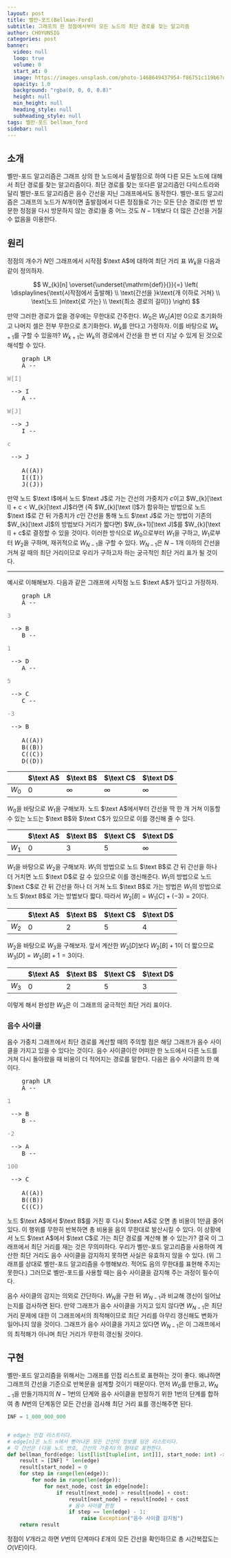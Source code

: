 ```yaml
---
layout: post
title: 벨만-포드(Bellman-Ford)
subtitle: 그래프의 한 정점에서부터 모든 노드의 최단 경로를 찾는 알고리즘
author: CHOYUNSIG
categories: post
banner:
  video: null
  loop: true
  volume: 0
  start_at: 0
  image: https://images.unsplash.com/photo-1468649437954-f86751c119b6?q=80&w=1470&auto=format&fit=crop&ixlib=rb-4.0.3&ixid=M3wxMjA3fDB8MHxwaG90by1wYWdlfHx8fGVufDB8fHx8fA%3D%3D
  opacity: 1.0
  background: "rgba(0, 0, 0, 0.8)"
  height: null
  min_height: null
  heading_style: null
  subheading_style: null
tags: 벨만-포드 bellman_ford
sidebar: null
---
```


## 소개

벨만-포드 알고리즘은 그래프 상의 한 노드에서 출발점으로 하여 다른 모든 노드에 대해서 최단 경로를 찾는 알고리즘이다. 최단 경로를 찾는 또다른 알고리즘인 다익스트라와 달리 벨만-포드 알고리즘은 음수 간선을 지닌 그래프에서도 동작한다. 벨만-포드 알고리즘은 그래프의 노드가 $N$개이면 출발점에서 다른 정점들로 가는 모든 단순 경로(한 번 방문한 정점을 다시 방문하지 않는 경로)들 중 어느 것도 $N-1$개보다 더 많은 간선을 거칠 수 없음을 이용한다.

## 원리

정점의 개수가 $N$인 그래프에서 시작점 $\text A$에 대하여 최단 거리 표 $W_{k}$을 다음과 같이 정의하자.

$$
W_{k}[n] \overset{\underset{\mathrm{def}}{}}{=} \left( \displaylines{\text{시작점에서 출발해} \\ \text{간선을 }k\text{개 이하로 거쳐} \\ \text{노드 }n\text{로 가는} \\ \text{최소 경로의 길이}} \right)
$$

만약 그러한 경로가 없을 경우에는 무한대로 간주한다. $W_{0}$은 $W_{0}[A]$만 0으로 초기화하고 나머지 셀은 전부 무한으로 초기화한다. $W_{k}$를 안다고 가정하자. 이를 바탕으로 $W_{k+1}$를 구할 수 있을까? $W_{k+1}$는 $W_{k}$의 경로에서 간선을 한 번 더 지날 수 있게 된 것으로 해석할 수 있다.

<pre class="mermaid">
    graph LR
    A -- <p style="color: #888">W[I]</p> --> I
    A -- <p style="color: #888">W[J]</p> --> J
    I -- <p style="color: #888">c</p> --> J

    A((A))
    I((I))
    J((J))
</pre>

만약 노드 $\text I$에서 노드 $\text J$로 가는 간선의 가중치가 $c$이고 $W_{k}[\text I] + c < W_{k}[\text J]$라면 (즉 $W_{k}[\text I]$가 함유하는 방법으로 노드 $\text I$로 간 뒤 가중치가 $c$인 간선을 통해 노드 $\text J$로 가는 방법이 기존의 $W_{k}[\text J]$의 방법보다 거리가 짧다면) $W_{k+1}[\text J]$를 $W_{k}[\text I] + c$로 결정할 수 있을 것이다. 이러한 방식으로 $W_{0}$으로부터 $W_{1}$을 구하고, $W_{1}$로부터 $W_{2}$을 구하며, 재귀적으로 $W_{N-1}$을 구할 수 있다. $W_{N-1}$은 $N-1$개 이하의 간선을 거쳐 갈 때의 최단 거리이므로 우리가 구하고자 하는 궁극적인 최단 거리 표가 될 것이다.

---

예시로 이해해보자. 다음과 같은 그래프에 시작점 노드 $\text A$가 있다고 가정하자.

<pre class="mermaid">
    graph LR
    A -- <p style="color: #888">3</p> --> B
    B -- <p style="color: #888">1</p> --> D
    A -- <p style="color: #888">5</p> --> C
    C -- <p style="color: #888">-3</p> --> B

    A((A))
    B((B))
    C((C))
    D((D))
</pre>

|         |  $\text A$  |  $\text B$  |  $\text C$  |  $\text D$  |
| ---     | ---         | ---         | ---         | ---         |
| $W_{0}$ |  0          |  ∞          |  ∞          |  ∞          |

$W_{0}$을 바탕으로 $W_{1}$을 구해보자. 노드 $\text A$에서부터 간선을 딱 한 개 거쳐 이동할 수 있는 노드는 $\text B$와 $\text C$가 있으므로 이를 갱신해 줄 수 있다.

|         |  $\text A$  |  $\text B$  |  $\text C$  |  $\text D$  |
| ---     | ---         | ---         | ---         | ---         |
| $W_{1}$ |  0          |  3          |  5          |  ∞          |

$W_{1}$을 바탕으로 $W_{2}$을 구해보자. $W_{1}$의 방법으로 노드 $\text B$로 간 뒤 간선을 하나 더 거치면 노드 $\text D$로 갈 수 있으므로 이를 갱신해준다. $W_{1}$의 방법으로 노드 $\text C$로 간 뒤 간선을 하나 더 거쳐 노드 $\text B$로 가는 방법은 $W_{1}$의 방법으로 노드 $\text B$로 가는 방법보다 짧다. 따라서 $W_{2}[B] = W_{1}[C] + (-3) = 2$이다.

|         |  $\text A$  |  $\text B$  |  $\text C$  |  $\text D$  |
| ---     | ---         | ---         | ---         | ---         |
| $W_{2}$ |  0          |  2          |  5          |  4          |

$W_{2}$을 바탕으로 $W_{3}$을 구해보자. 앞서 계산한 $W_{2}[D]$보다 $W_{2}[B] + 1$이 더 짧으므로 $W_{3}[D] = W_{2}[B] + 1 = 3$이다.

|         |  $\text A$  |  $\text B$  |  $\text C$  |  $\text D$  |
| ---     | ---         | ---         | ---         | ---         |
| $W_{3}$ |  0          |  2          |  5          |  3          |

이렇게 해서 완성한 $W_{3}$은 이 그래프의 궁극적인 최단 거리 표이다.

### 음수 사이클

음수 가중치 그래프에서 최단 경로를 계산할 때의 주의할 점은 해당 그래프가 음수 사이클을 가지고 있을 수 있다는 것이다. 음수 사이클이란 어떠한 한 노드에서 다른 노드를 거쳐 다시 돌아왔을 때 비용이 더 적어지는 경로를 말한다. 다음은 음수 사이클의 한 예이다.

<pre class="mermaid">
    graph LR
    A -- <p style="color: #888">1</p> --> B
    B -- <p style="color: #888">-2</p> --> A
    B -- <p style="color: #888">100</p> --> C

    A((A))
    B((B))
    C((C))
</pre>

노드 $\text A$에서 $\text B$를 거친 후 다시 $\text A$로 오면 총 비용이 1만큼 줄어있다. 이 행위를 무한히 반복하면 총 비용을 음의 무한대로 발산시킬 수 있다. 이 상황에서 노드 $\text A$에서 $\text C$로 가는 최단 경로를 계산해 볼 수 있는가? 결국 이 그래프에서 최단 거리를 재는 것은 무의미하다. 우리가 벨만-포드 알고리즘을 사용하여 계산한 최단 거리도 음수 사이클을 감지하지 못하면 사실은 유효하지 않을 수 있다. (위 그래프를 상대로 벨만-포드 알고리즘을 수행해보라. 적어도 음의 무한대를 표현해 주지는 못한다.) 그러므로 벨만-포드를 사용할 때는 음수 사이클을 감지해 주는 과정이 필수이다.

음수 사이클의 감지는 의외로 간단하다. $W_{N}$을 구한 뒤 $W_{N-1}$과 비교해 갱신이 일어났는지를 검사하면 된다. 만약 그래프가 음수 사이클을 가지고 있지 않다면 $W_{N-1}$은 최단 거리 문제에 대한 이 그래프에서의 최적해이므로 최단 거리를 아무리 갱신해도 변화가 일어나지 않을 것이다. 그래프가 음수 사이클을 가지고 있다면 $W_{N-1}$은 이 그래프에서의 최적해가 아니며 최단 거리가 무한히 갱신될 것이다.

## 구현

벨만-포드 알고리즘을 위해서는 그래프를 인접 리스트로 표현하는 것이 좋다. 왜냐하면 그래프의 간선을 기준으로 반복문을 설계할 것이기 때문이다. 먼저 $W_{0}$를 만들고, $W_{N-1}$을 만들기까지의 $N-1$번의 단계와 음수 사이클을 판정하기 위한 1번의 단계를 합하여 총 $N$번의 단계동안 모든 간선을 검사해 최단 거리 표를 갱신해주면 된다.

```python
INF = 1_000_000_000


# edge는 인접 리스트이다.
# edge[n]은 노드 n에서 뻗어나온 모든 간선의 정보를 담은 리스트이다.
# 각 간선은 (다음 노드 번호, 간선의 가중치)의 형태로 표현한다.
def bellman_ford(edge: list[list[tuple[int, int]]], start_node: int) -> list[int]:
    result = [INF] * len(edge)
    result[start_node] = 0
    for step in range(len(edge)):
        for node in range(len(edge)):
            for next_node, cost in edge[node]:
                if result[next_node] > result[node] + cost:
                    result[next_node] = result[node] + cost
                    # 음수 사이클 판정
                    if step == len(edge) - 1:
                        raise Exception("음수 사이클 감지됨")
    return result
```

정점이 $V$개라고 하면 $V$번의 단계마다 $E$개의 모든 간선을 확인하므로 총 시간복잡도는 $O(VE)$이다.